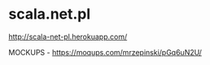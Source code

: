scala.net.pl
============

http://scala-net-pl.herokuapp.com/

MOCKUPS - https://moqups.com/mrzepinski/pGq6uN2U/
